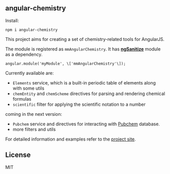 ## angular-chemistry

Install:

`npm i angular-chemistry`

This project aims for creating a set of chemistry-related tools for AngularJS.

The module is registered as `mmAngularChemistry`. It has [**ngSanitize**](https://docs.angularjs.org/api/ngSanitize) module as a dependency.

`angular.module('myModule', \['mmAngularChemistry'\]);`

Currently available are:
+ `Elements` service, which is a built-in periodic table of elements along with some utils
+ `chemEntity` and `chemScheme` directives for parsing and rendering chemical formulas
+ `scientific` filter for applying the scientific notation to a number
   
coming in the next version:
+ `Pubchem` service and directives for interacting with [Pubchem](https://pubchem.ncbi.nlm.nih.gov/) database.
+ more filters and utils

For detailed information and examples refer to the [project site](http://mmmalik.github.io/angular-chemistry/#/).

## License
MIT